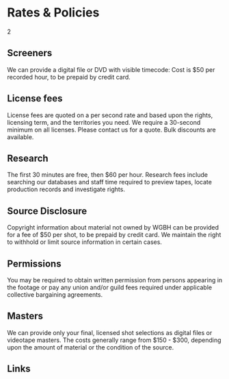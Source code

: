 # Rates & Policies

2

## Screeners 
We can provide a digital file or DVD with visible timecode:  Cost is $50 per recorded hour, to be prepaid by credit card.

## License fees
License fees are quoted on a per second rate and based upon the rights, licensing term, and the territories you need. We require a 30-second minimum on all licenses.  Please contact us for a quote.  Bulk discounts are available.

## Research  
The first 30 minutes are free, then $60 per hour.
Research fees include searching our databases and staff time required to preview tapes, locate production records and investigate rights.

## Source Disclosure
Copyright information about material not owned by WGBH can be provided for a fee of $50 per shot, to be prepaid by credit card.  We maintain the right to withhold or limit source information in certain cases.

## Permissions
You may be required to obtain written permission from persons appearing in the footage or pay any union and/or guild fees required under applicable collective bargaining agreements.

## Masters
We can provide only your final, licensed shot selections as digital files or videotape masters.  The costs generally range from $150 - $300, depending upon the amount of material or the condition of the source.



## Links
